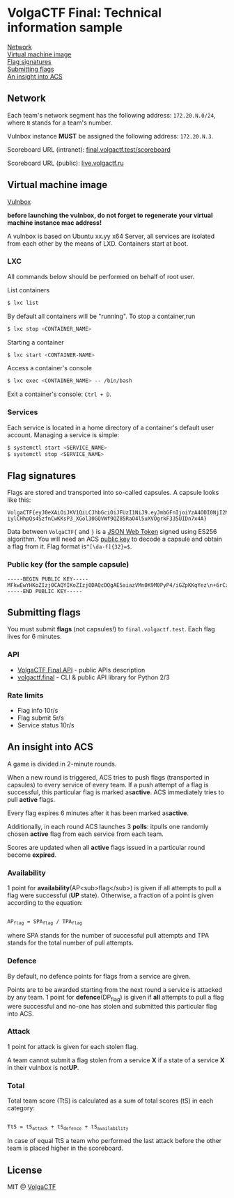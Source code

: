 # VolgaCTF Final: Technical information sample

[Network](#network)  
[Virtual machine image](#virtual-machine-image)  
[Flag​ ​signatures](#flag-signatures)  
​[Submitting​ ​flags](#submitting-flags)  
[An​ ​insight​ ​into​ ​ACS](#an-insight-into-acs)  

## Network

Each team's network segment has the following address: `172.20.N.0/24`, where `N` stands for a team's number.

Vulnbox instance **MUST** be assigned the following address: `172.20.N.3`.

Scoreboard URL (intranet): [final.volgactf.test/scoreboard](http://final.volgactf.test/scoreboard)

Scoreboard URL (public): [live.volgactf.ru](https://live.volgactf.ru)

## Virtual machine image

[Vulnbox]()

**before launching the vulnbox, do not forget to regenerate your virtual machine instance mac address!**

A vulnbox is based on Ubuntu xx.yy x64 Server, all services are isolated from each other by the means of LXD. Containers start at boot.

### LXC

All​ ​commands​ ​below​ ​should​ ​be​ ​performed​ ​on​ ​behalf​ ​of​ ​root​ ​user.

List​ ​containers

```sh
$​ ​lxc list
```

By​ ​default​ ​all​ ​containers​ ​will​ ​be​ ​"running".​ ​To​ ​stop​ ​a​ ​container,​ ​run

```sh
$​ ​lxc stop​ ​​<CONTAINER_NAME>
```

Starting​ ​a​ ​container

```sh
$​ ​lxc start​ ​​<CONTAINER-NAME>
```

Access​ ​a​ ​container's​ ​console

```sh
$​ ​lxc exec <CONTAINER_NAME> -- /bin/bash
```

Exit​ ​a​ ​container's​ ​console: `Ctrl​ ​+​ ​D`.

### Services

Each service is located in a home directory of a container's default user account. Managing a service is simple:

```sh
$ systemctl start <SERVICE_NAME>
$ systemctl stop <SERVICE_NAME>
```

## Flag​ ​signatures

Flags are stored and transported into so-called ​capsules​. A capsule looks​ ​like​ ​this:

```
VolgaCTF{eyJ0eXAiOiJKV1QiLCJhbGciOiJFUzI1NiJ9.eyJmbGFnIjoiYzA4ODI0NjI2MjNkNjFmM2VlYzgwYjcyY2ZlNDQ3NjkifQ.YqcT52o3_S9XhjE6txPayJ-iylCHhpQs4SzfnCwKKsP3_XGol30GQVWf9QZ85RaO4l5uXVOgrkF335UIDn7x4A}
```

Data between ​`VolgaCTF{` and `​}` is a [JSON Web Token](https://jwt.io) signed using ES256 algorithm. You will need ​an ACS [public key](http://final.volgactf.test/api/capsule/v1/public_key) to decode a capsule and​ ​obtain​ ​a​ ​flag​ ​from​ ​it.​ ​Flag​ ​format​ ​is​ ​​`^[\da-f]{32}=$`.

### Public key (for the sample capsule)

```
-----BEGIN PUBLIC KEY-----
MFkwEwYHKoZIzj0CAQYIKoZIzj0DAQcDQgAE5aiazVMn0K9M0PyP4/iGZpKKqYez\n+6rCzO8iUjfkVvH87KcccPfNzv2olMtrFvF1bTLBAchFfDiNqewauTe/GA==
-----END PUBLIC KEY-----
```

## Submitting​ ​flags

You must submit **flags** (not capsules!) to `final.volgactf.test`. Each flag lives for 6 minutes.

### API

- [VolgaCTF Final API](https://github.com/VolgaCTF/volgactf-final-api) - public APIs description
- [volgactf.final](https://github.com/VolgaCTF/volgactf-final-py) - CLI & public API library for Python 2/3

### Rate limits

- Flag info 10r/s
- Flag submit 5r/s
- Service status 10r/s

## An​ ​insight​ ​into​ ​ACS

A​ ​game​ ​is​ ​divided​ ​in​ ​2-minute​ ​rounds.

When a new round is triggered, ACS tries to push flags (transported in capsules) to every service of every team. If a push attempt of a flag is successful, this particular flag is marked as ​**active**​. ACS immediately tries to pull **active** flags.

Every flag expires 6 minutes​ ​after​ ​it​ ​has​ ​been​ ​marked​ ​as​ **a​ctive**​.

Additionally, ​in each round ACS​ launches 3 **polls**: it ​pulls​ ​one ​randomly​ ​chosen​ ​​**active** ​​flag from each service from each team.

Scores are updated when all **active** flags issued in a particular round become **expired**.

### Availability

1 point for ​**availability** ​(AP<sub​>flag</sub​>)​ is given if all attempts to pull a flag were successful (**UP** state). Otherwise, a fraction of a point is given according to​ ​the​ ​equation:

<code>
AP<sub>​flag</sub>​​ ​=​ ​SPA<sub>​flag</sub>​​ ​/​ ​TPA<sub>​flag</sub>
</code>

where SPA stands for the number of successful pull attempts and TPA stands​ ​for​ ​the​ ​total​ ​number​ ​of​ ​pull​ ​attempts.

### Defence

By default, no defence points for flags from a service are given.

Points are to be awarded starting from the next round a service is attacked by any team. 1 point for ​**defence** ​(DP<sub>f​lag</sub>)​ is given if ​**all** attempts to pull a flag were successful and no-one has stolen and submitted this particular flag into ACS.

### Attack

1​ ​point​ ​for​ ​​attack​ ​​is​ ​given​ ​for​ ​each​ ​stolen​ ​flag.

A team ​cannot ​submit a flag stolen from a service **X** if a state of a service​ **​X**​ ​in​ ​their​ ​vulnbox​ ​is​ ​not​ ​​**UP**.

### Total

Total​ ​team​ ​score​ ​(TtS)​ ​is​ ​calculated​ ​as a sum of total scores (tS) in each category:

<code>
TtS​ ​=​ ​tS<sub>​attack</sub>​​ ​+​ ​tS<sub>​defence</sub>​​ ​+​ tS<sub>​availability</sub>​
</code>

In case of equal TtS a team who performed the last attack before the other​ ​team​ ​is​ ​placed​ ​higher​ ​in​ ​the​ ​scoreboard.

## License
MIT @ [VolgaCTF](https://github.com/VolgaCTF)
